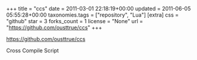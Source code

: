 +++
title = "ccs"
date = 2011-03-01 22:18:19+00:00
updated = 2011-06-05 05:55:28+00:00
taxonomies.tags = ["repository", "Lua"]
[extra]
css = "github"
star = 3
forks_count = 1
license = "None"
url = "https://github.com/ousttrue/ccs"
+++

<https://github.com/ousttrue/ccs>

Cross Compile Script
